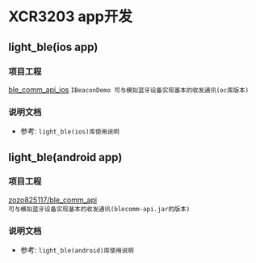 XCR3203 app开发
======================

## light_ble(ios app)  
### 项目工程
[ble_comm_api_ios](https://github.com/zozo825117/ble_comm_api_ios)
`IBeaconDemo 可与模拟蓝牙设备实现基本的收发通讯(oc库版本) `

### 说明文档
* 参考:  `light_ble(ios)库使用说明`

## light_ble(android app)  

### 项目工程
[zozo825117/ble_comm_api](https://github.com/zozo825117/ble_comm_api)  
`可与模拟蓝牙设备实现基本的收发通讯(blecomm-api.jar的版本)`

### 说明文档
* 参考:  `light_ble(android)库使用说明`

